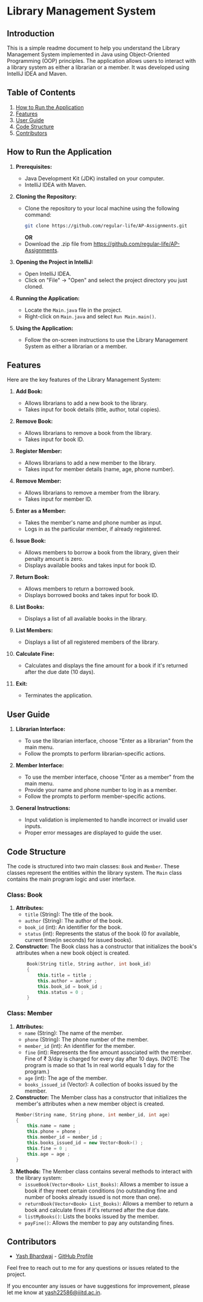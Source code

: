 # Library Management System

## Introduction
This is a simple readme document to help you understand the Library Management System implemented in Java using Object-Oriented Programming (OOP) principles. The application allows users to interact with a library system as either a librarian or a member. It was developed using IntelliJ IDEA and Maven.

## Table of Contents
1. [How to Run the Application](#how-to-run-the-application)
2. [Features](#features)
3. [User Guide](#user-guide)
4. [Code Structure](#code-structure)
5. [Contributors](#contributors)

## How to Run the Application
1. **Prerequisites:**
   - Java Development Kit (JDK) installed on your computer.
   - IntelliJ IDEA with Maven.

2. **Cloning the Repository:**
   - Clone the repository to your local machine using the following command:
     ```bash
     git clone https://github.com/regular-life/AP-Assignments.git
     ```
     **OR**
   - Download the .zip file from https://github.com/regular-life/AP-Assignments.

3. **Opening the Project in IntelliJ:**
   - Open IntelliJ IDEA.
   - Click on "File" -> "Open" and select the project directory you just cloned.

4. **Running the Application:**
   - Locate the `Main.java` file in the project.
   - Right-click on `Main.java` and select `Run Main.main()`.

5. **Using the Application:**
   - Follow the on-screen instructions to use the Library Management System as either a librarian or a member.

## Features
Here are the key features of the Library Management System:

1. **Add Book:**
   - Allows librarians to add a new book to the library.
   - Takes input for book details (title, author, total copies).

2. **Remove Book:**
   - Allows librarians to remove a book from the library.
   - Takes input for book ID.

3. **Register Member:**
   - Allows librarians to add a new member to the library.
   - Takes input for member details (name, age, phone number).

4. **Remove Member:**
   - Allows librarians to remove a member from the library.
   - Takes input for member ID.

5. **Enter as a Member:**
   - Takes the member's name and phone number as input.
   - Logs in as the particular member, if already registered.

6. **Issue Book:**
   - Allows members to borrow a book from the library, given their penalty amount is zero.
   - Displays available books and takes input for book ID.

7. **Return Book:**
   - Allows members to return a borrowed book.
   - Displays borrowed books and takes input for book ID.

8. **List Books:**
   - Displays a list of all available books in the library.

9. **List Members:**
   - Displays a list of all registered members of the library.

10. **Calculate Fine:**
    - Calculates and displays the fine amount for a book if it's returned after the due date (10 days).

11. **Exit:**
    - Terminates the application.


## User Guide
1. **Librarian Interface:**
   - To use the librarian interface, choose "Enter as a librarian" from the main menu.
   - Follow the prompts to perform librarian-specific actions.

2. **Member Interface:**
   - To use the member interface, choose "Enter as a member" from the main menu.
   - Provide your name and phone number to log in as a member.
   - Follow the prompts to perform member-specific actions.

3. **General Instructions:**
   - Input validation is implemented to handle incorrect or invalid user inputs.
   - Proper error messages are displayed to guide the user.

## Code Structure
The code is structured into two main classes: `Book` and `Member`. These classes represent the entities within the library system. The `Main` class contains the main program logic and user interface.

### Class: Book

   1. **Attributes:**
      - `title` (String): The title of the book.
      - `author` (String): The author of the book.
      - `book_id` (int): An identifier for the book.
      - `status` (int): Represents the status of the book (0 for available, current time(in seconds) for issued books).
  2. **Constructor:**
     The Book class has a constructor that initializes the book's attributes when a new book object is created.
      ```cpp
          Book(String title, String author, int book_id)
          {
              this.title = title ;
              this.author = author ;
              this.book_id = book_id ;
              this.status = 0 ;
          }
      ```

### Class: Member
  1. **Attributes:**
     - `name` (String): The name of the member.
     - `phone` (String): The phone number of the member.
     - `member_id` (int): An identifier for the member.
     - `fine` (int): Represents the fine amount associated with the member. Fine of ₹ 3/day is charged for every day after 10 days. (NOTE: The program is made so that 1s in real world equals 1 day for the program.)
     - `age` (int): The age of the member.
     - `books_issued_id` (Vector<Book>): A collection of books issued by the member.
  2. **Constructor:**
     The Member class has a constructor that initializes the member's attributes when a new member object is created.
     ```cpp
     Member(String name, String phone, int member_id, int age)
     {
         this.name = name ;
         this.phone = phone ;
         this.member_id = member_id ;
         this.books_issued_id = new Vector<Book>() ;
         this.fine = 0 ;
         this.age = age ;
     }
     ```
  3. **Methods:**
     The Member class contains several methods to interact with the library system:
     - `issueBook(Vector<Book> List_Books)`: Allows a member to issue a book if they meet certain conditions (no outstanding fine and number of books already issued is not more than one).
     - `returnBook(Vector<Book> List_Books)`: Allows a member to return a book and calculate fines if it's returned after the due date.
     - `listMyBooks()`: Lists the books issued by the member.
     - `payFine()`: Allows the member to pay any outstanding fines.


## Contributors
- [Yash Bhardwaj](https://linktr.ee/yash_04) - [GitHub Profile](https://github.com/regular-life)

Feel free to reach out to me for any questions or issues related to the project.

If you encounter any issues or have suggestions for improvement, please let me know at yash22586@iiitd.ac.in.
